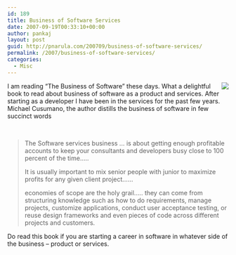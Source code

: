 ```yaml
---
id: 189
title: Business of Software Services
date: 2007-09-19T00:33:10+00:00
author: pankaj
layout: post
guid: http://pnarula.com/200709/business-of-software-services/
permalink: /2007/business-of-software-services/
categories:
  - Misc
---
```

<a href="http://www.amazon.com/Business-Software-Manager-Programmer-Entrepreneur/dp/074321580X" onclick="_gaq.push(['_trackEvent', 'outbound-article', 'http://www.amazon.com/Business-Software-Manager-Programmer-Entrepreneur/dp/074321580X', '']);" ><img src="http://ec1.images-amazon.com/images/I/21F8Q7DDBFL.jpg" align="right" /></a> I am reading &#8220;The Business of Software&#8221; these days. What a delightful book to read about business of software as a product and services. After starting as a developer I have been in the services for the past few years. Michael Cusumano, the author distills the business of software in few succinct words

&nbsp;

> The Software services business &#8230; is about getting enough profitable accounts to keep your consultants and developers busy close to 100 percent of the time&#8230;..
> 
> It is usually important to mix senior people with junior to maximize profits for any given client project&#8230;&#8230;
> 
> economies of scope are the holy grail&#8230;.. they can come from structuring knowledge such as how to do requirements, manage projects, customize applications, conduct user acceptance testing, or reuse design frameworks and even pieces of code across different projects and customers.

Do read this book if you are starting a career in software in whatever side of the business &#8211; product or services.